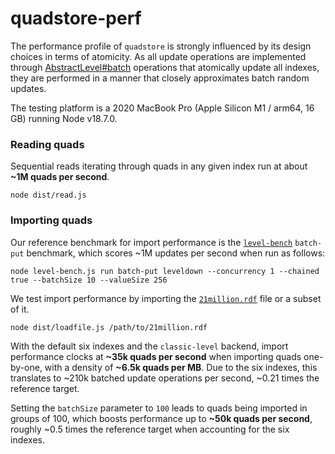 
# quadstore-perf 

The performance profile of `quadstore` is strongly influenced by its design
choices in terms of atomicity. As all update operations are implemented
through [AbstractLevel#batch][perf-1] operations that atomically update
all indexes, they are performed in a manner that closely approximates batch
random updates.

[perf-1]: https://github.com/Level/abstract-level
[perf-2]: https://github.com/Level/bench

The testing platform is a 2020 MacBook Pro (Apple Silicon M1 / arm64, 16 GB)
running Node v18.7.0.

### Reading quads

Sequential reads iterating through quads in any given index run at about
**~1M quads per second**.

```
node dist/read.js
```

### Importing quads

Our reference benchmark for import performance is the [`level-bench`][perf-2]
`batch-put` benchmark, which scores ~1M updates per second when run as follows:

```
node level-bench.js run batch-put leveldown --concurrency 1 --chained true --batchSize 10 --valueSize 256
```

We test import performance by importing the [`21million.rdf`][21mil-rdf] file
or a subset of it.

```
node dist/loadfile.js /path/to/21million.rdf
```

With the default six indexes and the `classic-level` backend, import performance
clocks at **~35k quads per second** when importing quads one-by-one, with a
density of **~6.5k quads per MB**. Due to the six indexes, this translates to
~210k batched update operations per second, ~0.21 times the reference target.

Setting the `batchSize` parameter to `100` leads to quads being imported in
groups of 100, which boosts performance up to **~50k quads per second**, roughly
~0.5 times the reference target when accounting for the six indexes.

[21mil-rdf]: https://github.com/dgraph-io/benchmarks/blob/master/data/21million.rdf.gz
